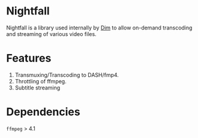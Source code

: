 <h1>Nightfall</h1>

Nightfall is a library used internally by [Dim](https://github.com/vgarleanu/dim) to allow on-demand transcoding and streaming of various video files.

# Features
1. Transmuxing/Transcoding to DASH/fmp4.
2. Throttling of ffmpeg.
3. Subtitle streaming

# Dependencies
`ffmpeg` > 4.1
